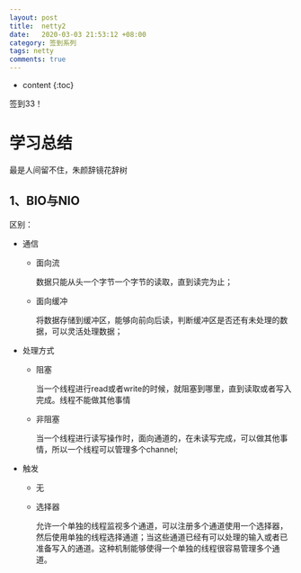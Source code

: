 ```yaml
---
layout: post
title:  netty2
date:   2020-03-03 21:53:12 +08:00
category: 签到系列
tags: netty
comments: true
---
```


* content
{:toc}

签到33！



# 学习总结

最是人间留不住，朱颜辞镜花辞树



## 1、BIO与NIO

 区别：

- 通信

  - 面向流

    数据只能从头一个字节一个字节的读取，直到读完为止；

  - 面向缓冲

     将数据存储到缓冲区，能够向前向后读，判断缓冲区是否还有未处理的数据，可以灵活处理数据；

- 处理方式

  - 阻塞

    当一个线程进行read或者write的时候，就阻塞到哪里，直到读取或者写入完成。线程不能做其他事情

  - 非阻塞

    当一个线程进行读写操作时，面向通道的，在未读写完成，可以做其他事情，所以一个线程可以管理多个channel;

- 触发

  - 无

  - 选择器

    允许一个单独的线程监视多个通道，可以注册多个通道使用一个选择器，然后使用单独的线程选择通道；当这些通道已经有可以处理的输入或者已准备写入的通道。这种机制能够使得一个单独的线程很容易管理多个通道。

